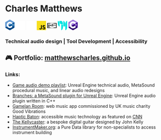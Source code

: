 # Charles Matthews
<span><img src="ISO_C++_Logo.svg" alt="C++ Logo" width="30px"></span>
<span><img src="unreal-engine-svgrepo-com.svg" width="30px" alt="Unreal Engine logo"></span>
<span><img src="wwise_logo_icon_249154.svg" width="30px" alt="Wwise logo"></span>
<span><img src="Unofficial_JavaScript_logo_2.svg" width="30px" alt="JavaScript logo"></span>
<span><img src="Pure_Data_logo.svg" width="30px" height="30px" alt="pure data logo"></span>
<span><img src="Cycling_74_logo.svg" alt="Max MSP logo" height="30px" width="30px"></span>
<span><img src="Logo_C_sharp.svg" alt="C sharp Logo" width="30px"></span>

### Technical audio design | Tool Development | Accessibility

## 🎮 **Portfolio: [matthewscharles.github.io](https://matthewscharles.github.io/)**

### Links:

- [Game audio demo playlist](https://www.youtube.com/playlist?list=PLIKWa1FaZD5y24pnfeUiXkJ6GzWY5KAUE): Unreal Engine technical audio, MetaSound procedural music, and linear audio redesigns
- [Branches: a MetaSound plugin for Unreal Engine](https://github.com/matthewscharles/metasound-plugins/): Unreal Engine audio plugin written in C++
- [Gamelan Room](https://www.good-vibrations.org.uk/gamelan-room/): web music app commissioned by UK music charity Good Vibrations
- [Haptic Baton](https://www.humaninstruments.co.uk/haptic-baton): accessible music technology as featured on [CNN](https://www.youtube.com/watch?v=GPajyVGw82s)
- [The Kellycaster](https://www.drakemusic.org/technology/instruments-projects/the-kellycaster/): a bespoke digital guitar designed by John Kelly
- [InstrumentMaker.org](https://instrumentmaker.org): a Pure Data library for non-specialists to access instrument building
